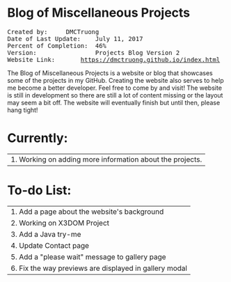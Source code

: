 # Blog of Miscellaneous Projects
<pre>
Created by:		DMCTruong
Date of Last Update:  	July 11, 2017
Percent of Completion:	46%
Version:              	Projects Blog Version 2
Website Link:		<a href="https://dmctruong.github.io/index.html">https://dmctruong.github.io/index.html</a>
</pre>


The Blog of Miscellaneous Projects is a website or blog that showcases some of the projects in my GitHub. Creating the website also serves to help me become a better developer. Feel free to come by and visit! The website is still in development so there are still a lot of content missing or the layout may seem a bit off. The website will eventually finish but until then, please hang tight!

# Currently:
||
|:------------------------------------------------------|
|1. Working on adding more information about the projects. |

# To-do List:
||
|:----------------------------------------------------|
|1. Add a page about the website's background |
|2. Working on X3DOM Project |
|3. Add a Java try-me |
|4. Update Contact page |
|5. Add a "please wait" message to gallery page |
|6. Fix the way previews are displayed in gallery modal |
